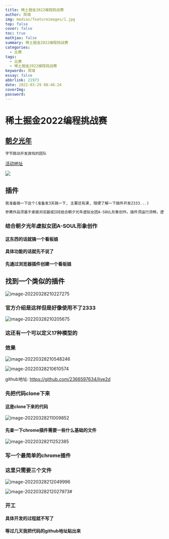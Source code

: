 ```yaml
---
title: 稀土掘金2022编程挑战赛
author: 周靖
img: medias/featureimages/1.jpg
top: false
cover: false
toc: true
mathjax: false
summary: 稀土掘金2022编程挑战赛
categories: 
  - 比赛
tags:
  - 比赛
  - 稀土掘金2022编程挑战赛
keywords: 周靖
essay: false
abbrlink: 21973
date: 2022-03-29 08:46:24
coverImg:
password:
---
```


# 稀土掘金2022编程挑战赛

## [朝夕光年](https://baike.baidu.com/item/%E6%9C%9D%E5%A4%95%E5%85%89%E5%B9%B4/56116840)

```
字节跳动开发游戏的团队
```

[活动地址](https://hackathon2022.juejin.cn/#/index)

![](https://qiniuyun.code520.com.cn/images/image-20220328204241970.png)

## 插件

`我准备搞一下这个(准备发3天搞一下, 主要还有课, 随便了解一下插件开发2333...)`

```txt
参赛作品须基于桌面浏览器或IDE结合朝夕光年虚拟女团A-SOUL形象创作。插件须运行流畅，逻辑清晰合理，无明显漏洞，功能包括但不限于提效、休闲等。桌面浏览器指定 Chrome，IDE插件指定 VSCode。
```

### 结合朝夕光年虚拟女团A-SOUL形象创作

#### 这东西的话就搞一个看板娘

#### 具体功能的话就先不说了

#### 先通过浏览器插件创建一个看板娘

## 找到一个类似的插件

![image-20220328210227275](https://qiniuyun.code520.com.cn/images/image-20220328210227275.png)

### 官方介绍是这样但是好像使用不了2333

![image-20220328210205675](https://qiniuyun.code520.com.cn/images/image-20220328210205675.png)

### 这还有一个可以定义17种模型的

### 效果

![image-20220328210548246](https://qiniuyun.code520.com.cn/images/image-20220328210548246.png)

![image-20220328210610574](https://qiniuyun.code520.com.cn/images/image-20220328210610574.png)

github地址: https://github.com/2366597634/live2d

### 先把代码clone下来

#### 这是clone下来的代码

![image-20220328211009852](https://qiniuyun.code520.com.cn/images/image-20220328211009852.png)

#### 先查一下chrome插件需要一些什么基础的文件

![image-20220328211252385](https://qiniuyun.code520.com.cn/images/image-20220328211252385.png)

### 写一个最简单的chrome插件

### 这里只需要三个文件

![image-20220328212049996](https://qiniuyun.code520.com.cn/images/image-20220328212049996.png)

![image-20220328212027973](https://qiniuyun.code520.com.cn/images/image-20220328212027973.png)#

### 开工

#### 具体开发的过程就不写了

#### 等过几天我把代码的github地址贴出来

